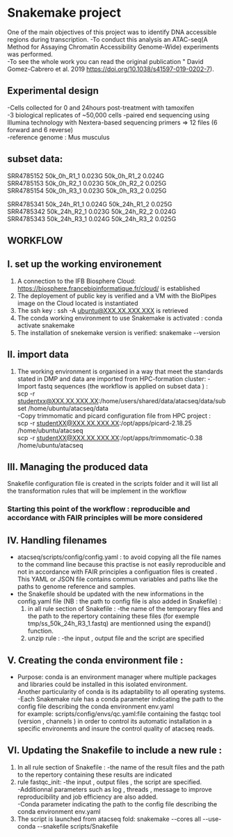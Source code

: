 # Snakemake project

One of the main objectives of this project was to identify DNA accessible regions during transcription.
-To conduct this analysis an ATAC-seq(A Method for Assaying Chromatin Accessibility Genome-Wide) experiments was performed. <br> 
-To see the whole work you can read the original publication " David Gomez-Cabrero et al. 2019 https://doi.org/10.1038/s41597-019-0202-7).<br>

## Experimental design
-Cells collected for 0 and 24hours post-treatment with tamoxifen <br> 
-3 biological replicates of ~50,000 cells -paired end sequencing using Illumina technology with Nextera-based sequencing primers => 12 files (6 forward and 6 reverse) <br>
-reference genome : Mus musculus

## subset data:
SRR4785152 50k_0h_R1_1 0.023G 50k_0h_R1_2 0.024G <br>
SRR4785153 50k_0h_R2_1 0.023G 50k_0h_R2_2 0.025G <br>
SRR4785154 50k_0h_R3_1 0.023G 50k_0h_R3_2 0.025G <br>

SRR4785341 50k_24h_R1_1 0.024G 50k_24h_R1_2 0.025G <br>
SRR4785342 50k_24h_R2_1 0.023G 50k_24h_R2_2 0.024G <br>
SRR4785343 50k_24h_R3_1 0.024G 50k_24h_R3_2 0.025G <br>

## WORKFLOW
## I. set up the working environement 
 1.  A connection to the IFB Biosphere Cloud: https://biosphere.francebioinformatique.fr/cloud/ is established
 2.  The deployement of public key is verified and a VM with the BioPipes image on the Cloud located is instantiated
 3.  The ssh key : ssh -A ubuntu@XXX.XX.XXX.XXX is retrieved
 4.  The conda working environment to use Snakemake is activated : conda activate snakemake
 5.  The installation of snekemake version is verified: snakemake --version
## II. import data
  1.  The working environment is organised in a way that meet the standards stated in DMP and data are imported from HPC-formation cluster:
     -Import fastq sequences (the workflow is applied on subset data ) : <br> 
              scp -r studentxx@XXX.XX.XXX.XX:/home/users/shared/data/atacseq/data/subset /home/ubuntu/atacseq/data <br>
     -Copy trimmomatic and picard configuration file from HPC project : <br>
               scp -r studentXX@XXX.XX.XXX.XX:/opt/apps/picard-2.18.25 /home/ubuntu/atacseq <br>
               scp -r studentXX@XXX.XX.XXX.XX:/opt/apps/trimmomatic-0.38 /home/ubuntu/atacseq

## III. Managing the produced data
  Snakefile configuration file is created in the scripts folder and it will list all the transformation rules that will be implement in the workflow

###  Starting this point of the workflow : reproducible and accordance with FAIR principles will be more considered ####

## IV. Handling filenames
   - atacseq/scripts/config/config.yaml : to avoid copying all the file names to the command line  because this practise is not easily reproducible and not in accordance with FAIR principles a configuation files is created . This YAML or JSON file contains commun variables and paths like the paths to genome reference and samples.
   - the Snakefile should be updated with the new informations in the config.yaml file (NB : the path to config file is also added in Snakefile) :
      1. in all rule section of Snakefile : 
         -the name of the temporary files and the path to the repertory containing these files (for exemple tmp/ss_50k_24h_R3_1.fastq) are mentionned using the 
          expand() function. 
      2. unzip rule :
           -the input , output file and the script are specified  
    
## V. Creating the conda environment file : 
   - Purpose: conda is an environment manager where multiple packages and libraries could be installed in this isolated environment. <br> 
              Another particularity of conda is  its adaptability to all operating systems. <br>
   -Each Snakemake rule has a conda parameter indicating the path to the config file describing the conda environment env.yaml <br>
              for example: scripts/config/envs/qc.yaml:file containing the fastqc tool (version , channels ) in order to control its automatic installation in a
                                                           specific environemts and insure the control quality of atacseq reads. 

## VI. Updating the Snakefile to include a new rule  : 
   1. In all rule section of Snakefile : 
      -the name of the result files and the path to the repertory containing these results are indicated
   2. rule fastqc_init:
      -the input , output files , the script are specified. <br>
      -Additionnal parameters such as log , threads , message to improve reproducibility and job efficiency are also added. <br>
      -Conda parameter indicating the path to the config file describing the conda environment env.yaml <br>
   3. The script is launched from atacseq fold: snakemake --cores all --use-conda --snakefile scripts/Snakefile


